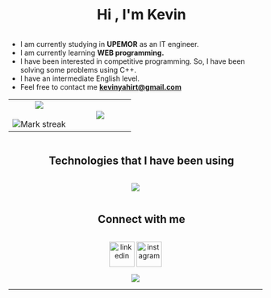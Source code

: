 
<div id="user-content-toc">
  <ul align="center">
    <summary><h1 style="display: inline-block">Hi , I'm Kevin</h1></summary>
  </ul>
</div>


- I am currently studying in **UPEMOR** as an IT engineer.
- I am currently learning **WEB programming.**
- I have been interested in competitive programming. So, I have been solving some problems using C++.
- I have an intermediate English level.
- Feel free to contact me **kevinyahirt@gmail.com**


<!--- stats & Trophy (start) -->
<p align="center">
  <!--- stats (start) -->
<table align="center">
<tr border="none">
<td width="50%" align="center">
  
  <img  align="center"  src="https://github-readme-stats.vercel.app/api?username=kevvvvvvvvvv&theme=dark&show_icons=true&count_private=true" />
  <br></br>
  <img  title="🔥 Get streak stats for your profile at git.io/streak-stats" alt="Mark streak" src="https://github-readme-streak-stats.herokuapp.com/?user=kevvvvvvvvvv&theme=dark&hide_border=false" /> 
</td>

<td width="50%" align="center">

  <img  align="center"  src="https://github-readme-stats.anuraghazra1.vercel.app/api/top-langs/?username=kevvvvvvvvvv&theme=dark&hide_border=false&no-bg=true&no-frame=true&langs_count=10"/>
  
  </td>
</tr>
</table>
</p>        

<div id="user-content-toc">
  <ul align="center">
    <summary><h2 style="display: inline-block">Technologies that I have been using</h2></summary>
  </ul>
</div>

<p align="center">
  <a href="https://skillicons.dev">
    <img src="https://skillicons.dev/icons?i=git,cpp,css,discord,github,html,java,js,linux,mysql,py,vscode,c,laravel,bootstrap,pr,replit,gmail,php&perline=14" />
  </a>
</p>


<div id="user-content-toc">
  <ul align="center">
    <summary><h2 style="display: inline-block">Connect with me</h2></summary>
  </ul>
</div>

<p align="center">
<a href="https://www.linkedin.com/in/trinidad-medina-kevin-yahir/" target="blank"><img align="center" src="https://user-images.githubusercontent.com/88904952/234979284-68c11d7f-1acc-4f0c-ac78-044e1037d7b0.png" alt="linkedin" height="50" width="50" /></a> 
<a href="https://www.instagram.com/kevin_trimeed/" target="blank"><img align="center" src="https://user-images.githubusercontent.com/88904952/234981169-2dd1e58f-4b7e-468c-8213-034ba62156c3.png" alt="instagram" height="50" width="50" /></a>

</p>



<div align="center">
  
[![](https://visitcount.itsvg.in/api?id=kevvvvvvvvvv&label=&color=1&icon=5&pretty=true)](https://visitcount.itsvg.in)
  
</div>

----------------------------------------------------------------------
